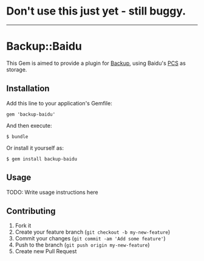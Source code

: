 # Don't use this just yet - still buggy.
---


# Backup::Baidu

This Gem is aimed to provide a plugin for [Backup](https://github.com/meskyanichi/backup), using Baidu's [PCS](http://developer.baidu.com/wiki/index.php?title=docs/pcs/rest/overview) as storage.



## Installation

Add this line to your application's Gemfile:

    gem 'backup-baidu'

And then execute:

    $ bundle

Or install it yourself as:

    $ gem install backup-baidu

## Usage

TODO: Write usage instructions here

## Contributing

1. Fork it
2. Create your feature branch (`git checkout -b my-new-feature`)
3. Commit your changes (`git commit -am 'Add some feature'`)
4. Push to the branch (`git push origin my-new-feature`)
5. Create new Pull Request
